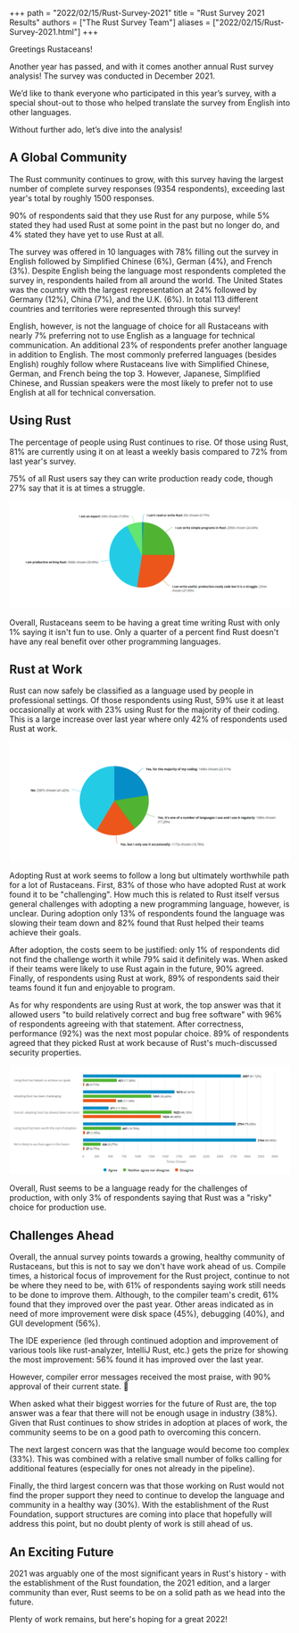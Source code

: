 +++
path = "2022/02/15/Rust-Survey-2021"
title = "Rust Survey 2021 Results"
authors = ["The Rust Survey Team"]
aliases = ["2022/02/15/Rust-Survey-2021.html"]
+++

Greetings Rustaceans!

Another year has passed, and with it comes another annual Rust survey analysis! The survey was conducted in December 2021.

We’d like to thank everyone who participated in this year’s survey, with a special shout-out to those who helped translate the survey from English into other languages.

Without further ado, let’s dive into the analysis!

## A Global Community

The Rust community continues to grow, with this survey having the largest number of complete survey responses (9354 respondents), exceeding last year's total by roughly 1500 responses.

90% of respondents said that they use Rust for any purpose, while 5% stated they had used Rust at some point in the past but no longer do, and 4% stated they have yet to use Rust at all.

The survey was offered in 10 languages with 78% filling out the survey in English followed by Simplified Chinese (6%), German (4%), and French (3%). Despite English being the language most respondents completed the survey in, respondents hailed from all around the world. The United States was the country with the largest representation at 24% followed by Germany (12%), China (7%), and the U.K. (6%). In total 113 different countries and territories were represented through this survey!

English, however, is not the language of choice for all Rustaceans with nearly 7% preferring not to use English as a language for technical communication. An additional 23% of respondents prefer another language in addition to English. The most commonly preferred languages (besides English) roughly follow where Rustaceans live with Simplified Chinese, German, and French being the top 3. However, Japanese, Simplified Chinese, and Russian speakers were the most likely to prefer not to use English at all for technical conversation.

## Using Rust

The percentage of people using Rust continues to rise. Of those using Rust, 81% are currently using it on at least a weekly basis compared to 72% from last year's survey.

75% of all Rust users say they can write production ready code, though 27% say that it is at times a struggle.

![Rust expertise](expertise.png)

Overall, Rustaceans seem to be having a great time writing Rust with only 1% saying it isn't fun to use. Only a quarter of a percent find Rust doesn't have any real benefit over other programming languages.

## Rust at Work

Rust can now safely be classified as a language used by people in professional settings. Of those respondents using Rust, 59% use it at least occasionally at work with 23% using Rust for the majority of their coding. This is a large increase over last year where only 42% of respondents used Rust at work.

![Do you use Rust at work?](rust-at-work.png)

Adopting Rust at work seems to follow a long but ultimately worthwhile path for a lot of Rustaceans. First, 83% of those who have adopted Rust at work found it to be "challenging". How much this is related to Rust itself versus general challenges with adopting a new programming language, however, is unclear. During adoption only 13% of respondents found the language was slowing their team down and 82% found that Rust helped their teams achieve their goals.

After adoption, the costs seem to be justified: only 1% of respondents did not find the challenge worth it while 79% said it definitely was. When asked if their teams were likely to use Rust again in the future, 90% agreed. Finally, of respondents using Rust at work, 89% of respondents said their teams found it fun and enjoyable to program.

As for why respondents are using Rust at work, the top answer was that it allowed users "to build relatively correct and bug free software" with 96% of respondents agreeing with that statement. After correctness, performance (92%) was the next most popular choice. 89% of respondents agreed that they picked Rust at work because of Rust's much-discussed security properties.

![Adopting Rust](rust-adoption.png)

Overall, Rust seems to be a language ready for the challenges of production, with only 3% of respondents saying that Rust was a "risky" choice for production use.

## Challenges Ahead

Overall, the annual survey points towards a growing, healthy community of Rustaceans, but this is not to say we don't have work ahead of us. Compile times, a historical focus of improvement for the Rust project, continue to not be where they need to be, with 61% of respondents saying work still needs to be done to improve them. Although, to the compiler team's credit, 61% found that they improved over the past year.  Other areas indicated as in need of more improvement were disk space (45%), debugging (40%), and GUI development (56%).

The IDE experience (led through continued adoption and improvement of various tools like rust-analyzer, IntelliJ Rust, etc.) gets the prize for showing the most improvement:  56% found it has improved over the last year.

However, compiler error messages received the most praise, with 90% approval of their current state. 🎉

When asked what their biggest worries for the future of Rust are, the top answer was a fear that there will not be enough usage in industry (38%). Given that Rust continues to show strides in adoption at places of work, the community seems to be on a good path to overcoming this concern.

The next largest concern was that the language would become too complex (33%). This was combined with a relative small number of folks calling for additional features (especially for ones not already in the pipeline).

Finally, the third largest concern was that those working on Rust would not find the proper support they need to continue to develop the language and community in a healthy way (30%). With the establishment of the Rust Foundation, support structures are coming into place that hopefully will address this point, but no doubt plenty of work is still ahead of us.

## An Exciting Future

2021 was arguably one of the most significant years in Rust's history - with the establishment of the Rust foundation, the 2021 edition, and a larger community than ever, Rust seems to be on a solid path as we head into the future.

Plenty of work remains, but here's hoping for a great 2022!
